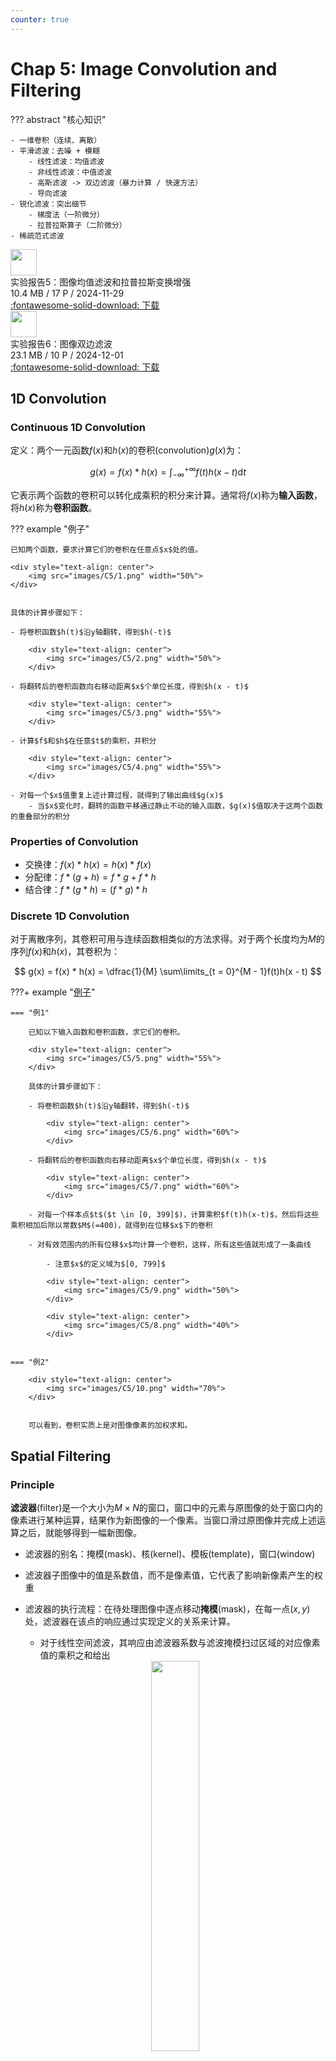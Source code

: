 ```yaml
---
counter: true
---
```


# Chap 5: Image Convolution and Filtering

??? abstract "核心知识"

    - 一维卷积（连续、离散）
    - 平滑滤波：去噪 + 模糊
        - 线性滤波：均值滤波
        - 非线性滤波：中值滤波
        - 高斯滤波 -> 双边滤波（暴力计算 / 快速方法）
        - 导向滤波
    - 锐化滤波：突出细节
        - 梯度法（一阶微分）
        - 拉普拉斯算子（二阶微分）
    - 稀疏范式滤波


<div class="card file-block" markdown="1">
<div class="file-icon"><img src="/assets/pdf.svg" style="height: 3em;"></div>
<div class="file-body">
<div class="file-title">实验报告5：图像均值滤波和拉普拉斯变换增强</div>
<div class="file-meta">10.4 MB / 17 P / 2024-11-29</div>
</div>
<a class="down-button" target="_blank" href="https://courses.noughtq.top/DIP-D2QD/report5.pdf" markdown="1">:fontawesome-solid-download: 下载</a>
</div>


<div class="card file-block" markdown="1">
<div class="file-icon"><img src="/assets/pdf.svg" style="height: 3em;"></div>
<div class="file-body">
<div class="file-title">实验报告6：图像双边滤波</div>
<div class="file-meta">23.1 MB / 10 P / 2024-12-01</div>
</div>
<a class="down-button" target="_blank" href="https://courses.noughtq.top/DIP-D2QD/report6.pdf" markdown="1">:fontawesome-solid-download: 下载</a>
</div>

## 1D Convolution

### Continuous 1D Convolution

定义：两个一元函数$f(x)$和$h(x)$的卷积(convolution)$g(x)$为：

$$
g(x) = f(x) * h(x) = \int_{-\infty}^{+\infty}f(t)h(x-t)\text{d}t
$$

它表示两个函数的卷积可以转化成乘积的积分来计算。通常将$f(x)$称为**输入函数**，将$h(x)$称为**卷积函数**。

??? example "例子"

    已知两个函数，要求计算它们的卷积在任意点$x$处的值。

    <div style="text-align: center">
        <img src="images/C5/1.png" width="50%">
    </div>


    具体的计算步骤如下：

    - 将卷积函数$h(t)$沿y轴翻转，得到$h(-t)$

        <div style="text-align: center">
            <img src="images/C5/2.png" width="50%">
        </div>

    - 将翻转后的卷积函数向右移动距离$x$个单位长度，得到$h(x - t)$

        <div style="text-align: center">
            <img src="images/C5/3.png" width="55%">
        </div>

    - 计算$f$和$h$在任意$t$的乘积，并积分

        <div style="text-align: center">
            <img src="images/C5/4.png" width="55%">
        </div>

    - 对每一个$x$值重复上述计算过程，就得到了输出曲线$g(x)$
        - 当$x$变化时，翻转的函数平移通过静止不动的输入函数，$g(x)$值取决于这两个函数的重叠部分的积分


### Properties of Convolution

- 交换律：$f(x) * h(x) = h(x) * f(x)$
- 分配律：$f * (g + h) = f * g + f * h$
- 结合律：$f * (g * h) = (f * g) * h$


### Discrete 1D Convolution

对于离散序列，其卷积可用与连续函数相类似的方法求得。对于两个长度均为$M$的序列$f(x)$和$h(x)$，其卷积为：

$$
g(x) = f(x) * h(x) = \dfrac{1}{M} \sum\limits_{t = 0}^{M - 1}f(t)h(x - t)
$$

???+ example "<u>例子</u>"

    === "例1"

        已知以下输入函数和卷积函数，求它们的卷积。

        <div style="text-align: center">
            <img src="images/C5/5.png" width="55%">
        </div> 

        具体的计算步骤如下：

        - 将卷积函数$h(t)$沿y轴翻转，得到$h(-t)$

            <div style="text-align: center">
                <img src="images/C5/6.png" width="60%">
            </div>

        - 将翻转后的卷积函数向右移动距离$x$个单位长度，得到$h(x - t)$

            <div style="text-align: center">
                <img src="images/C5/7.png" width="60%">
            </div>

        - 对每一个样本点$t$($t \in [0, 399]$)，计算乘积$f(t)h(x-t)$，然后将这些乘积相加后除以常数$M$(=400)，就得到在位移$x$下的卷积

        - 对有效范围内的所有位移$x$均计算一个卷积，这样，所有这些值就形成了一条曲线

            - 注意$x$的定义域为$[0, 799]$

            <div style="text-align: center">
                <img src="images/C5/9.png" width="50%">
            </div>

            <div style="text-align: center">
                <img src="images/C5/8.png" width="40%">
            </div>


    === "例2"

        <div style="text-align: center">
            <img src="images/C5/10.png" width="70%">
        </div>


        可以看到，卷积实质上是对图像像素的加权求和。


## Spatial Filtering

### Principle

**滤波器**(filter)是一个大小为$M \times N$的窗口，窗口中的元素与原图像的处于窗口内的像素进行某种运算，结果作为新图像的一个像素。当窗口滑过原图像并完成上述运算之后，就能够得到一幅新图像。

- 滤波器的别名：掩模(mask)、核(kernel)、模板(template)，窗口(window)
- 滤波器子图像中的值是系数值，而不是像素值，它代表了影响新像素产生的权重
- 滤波器的执行流程：在待处理图像中逐点移动**掩模**(mask)，在每一点$(x,y)$处，滤波器在该点的响应通过实现定义的关系来计算。
    - 对于线性空间滤波，其响应由滤波器系数与滤波掩模扫过区域的对应像素值的乘积之和给出

    <div style="text-align: center">
        <img src="images/C5/11.png" width="40%">
    </div>

    响应值$R = w(-1, -1)f(x - 1, y - 1) + w(-1, 0)f(x - 1, y) + \dots + w(0, 0)f(x, y) + \dots + w(1, 0)f(x + 1, y) + w(1, 1)f(x + 1, y + 1)$

- 滤波器的**响应值**：通常，掩模的长宽都为奇数。假设分别为$2a+1$和$2b+1$。当窗口中心处于像素$(x,y)$处时，新的像素值为： 

    $$
    g(x, y) = \sum\limits_{s = -a}^a \sum\limits_{t = -b}^b w(s, t) f(x + s, y + t)
    $$

    对图像$f$中所有像素都与掩模进行运算之后，最终产生一幅新图像$g$

    - 简化形式为：$R = \sum\limits_{i = 1}^{mn} w_i z_i$


## Smoothing Filtering

图像在传输过程中，由于传输信道、采样系统质量较差，或受各种干扰的影响，而造成图像毛糙，此时，就需对图像进行平滑处理。平滑可以抑制高频成分，但也使图像变得模糊。

**平滑空间滤波器**(spatial smoothing filter)用于模糊处理和减少噪声。模糊处理经常用于预处理，例如，在提取大的目标之前去除图像中一些琐碎的细节，桥接直线或曲线的缝隙。 
 

### Linear Smoothing Filter

**平滑线性空间滤波器**的输出是包含在滤波掩模邻域内像素的简单平均值。因此，这些滤波器也称为**均值滤波器**。均值滤波器的主要应用是去除图像中的不相干细节，即那些与滤波掩模尺寸相比更小的像素区域。 

???+ example "例子"

    - 简单平均，表示窗口中每一个像素对响应的贡献是一样的
    - 加权平均，表示窗口中的像素对相应的贡献有大小之分
    - 两个$3 \times 3$平滑（均值）滤波器掩模，每个掩模前边的乘数等于它的系数值的和，以计算平均值 
    

    <div style="text-align: center">
        <img src="images/C5/12.png" width="50%">
    </div>

它的方程为：

$$
g(x, y) = \dfrac{\sum\limits_{s = -a}^a \sum\limits_{t = -b}^b w(s, t) f(x + s, y + t)}{\sum\limits_{s = -a}^a \sum\limits_{t = -b}^b w(s, t) }
$$

其中，滤波器大小为$(2a+1) \times (2b+1)$，$w$为滤波器，$f$为输入图像，$g$为输出图像。

滤波掩模的大小与图像的平滑效果有直接的关系。当掩模比较小时，可以观察到在整幅图像中有轻微的模糊，当掩模大小增加，模糊程度也随之增加。 

??? example "应用"

    为了对感兴趣物体得到一个粗略的描述而模糊一幅图像，这样，那些较小物体的强度与背景混合在一起了，较大物体变得像“斑点”而易于检测。掩模的大小由那些即将融入背景中去的物件尺寸来决定。 
    
    <div style="text-align: center">
        <img src="images/C5/13.png" width="70%">
    </div>


### Statistical Sorting Filter

**统计滤波器**(statistical filter)是一种非线性的空间滤波器，它的响应是基于窗口内图像区域中像素值的排序，由统计排序结果决定的值代替中心像素的值。

统计滤波器中最常见的例子就是**中值滤波器**(median filter)。

- 用像素邻域内灰度的中值代替该像素的值
- 提供了优秀的去噪能力，比小尺寸的线性平滑滤波器的模糊程度明显要低
- 对处理脉冲噪点（也称为椒盐(pepper)噪点）非常有效，因为这种噪点是以黑白点叠加在图像上的
- 中值$\xi$——数值集合中，有一半数值小于或等于$\xi$，还有一半大于或等于$\xi$
- 为了对一幅图像上的某个点作中值滤波处理。必须先将掩模内欲求的像素及其邻域的像素值排序，确定出中值，并将中值赋予该像素点
- 常用$n \times n$的中值滤波器去除那些相对于其邻域像素更亮或更暗，并且其区域小于$\dfrac{n^2}{2}$（滤波器区域的一半）的孤立像素集

??? example "<u>例子</u>"

    <div style="text-align: center">
        <img src="images/C5/14.png" width="60%">
    </div>
    
    - 这里排完序后的结果是对滤波器范围内所有的像素（9个）进行中值滤波过后的结果，因此像素值发生了变化


### Gaussian Filter

**高斯滤波/模糊**(Gaussian filter/blur)的公式如下所示，可以发现它是对像素的加权平均：

$$
GB[i]_p = \sum\limits_{\bm{q} \in S} \underbrace{G_{\sigma}(|\bm{p} - \bm{q}|)}_{\text{normalized Gaussian}}I_q
$$

用下括号标出的部分可以用灰度值表示：

<div style="text-align: center">
    <img src="images/C5/22.png" width="30%">
</div>

高斯函数$G_{\sigma}(x)$就是概统课上学的正态函数：$G_{\sigma}(x) = \dfrac{1}{\sigma \sqrt{2 \pi}} \exp(-\dfrac{x^2}{2 \sigma^2})$。高斯函数反映了：像素的权重根据其离中心点的位置成正态分布，即越靠近中间的像素点权重越大，表示是相关的像素点；离得越远就说明是不相关的像素点。

<div style="text-align: center">
    <img src="images/C5/23.png" width="60%">
</div>

高斯函数中的参数$\sigma$将会影响高斯滤波的效果：$\sigma$越大，图像会越模糊，因此需要根据实际情况选择合适的$\sigma$。通常可以采用以下策略：$\sigma$的值与图像大小呈正相关，比如令$\sigma$=图像对角线长的2%，此时$\sigma$值与图像分辨率无关。

??? example "例子"

    <div style="text-align: center">
        <img src="images/C5/24.png" width="70%">
    </div>

高斯滤波的性质：

- 能成功地平滑图像
- 但平滑过头了——它连图像内物体的边缘都给模糊掉了，因为它只考虑像素的空间距离，并没有考虑物体的边缘。对于不同的像素点，它可能采取相同的滤波方法，而没有考虑像素点的特征，因而把整张图都给模糊掉了。

<div style="text-align: center">
    <img src="images/C5/25.png" width="70%">
</div>


### Bilateral Filter

**双边滤波**(bilateral filter)的目标是使图像更加平滑，具体来说：

- **保留**大规模的特征——**结构**(structure)
- **去掉**小规模的特征——**纹路**(texture)

<u>它的大致思想是：</u>

- 每张图像有两个主要特征：
    - **空间域**$S$：在图像内所有可能位置的集合，与图像的分辨率相关（比如图像的行和列）
    - **强度域**$R$：可能像素值的集合。对于不同的图像，用于表示像素值的位长可能因值的不同而变化，通常用无符号字节和浮点数来表示
- 每个样本点用它的相邻样本点的加权平均来代替
- 权重能够反映相邻样本点和中心样本点之间的接近和相似程度（因此更大的权重对应更接近、更相似的样本点）
- 所有的权重需要被归一化，以保留局部均值


高斯滤波是双边滤波的一种特殊情况（只考虑空间域），但双边滤波克服了高斯滤波的缺陷——它在滤波的时候考虑到边的因素。双边滤波的<u>计算公式</u>如下：

$$
BF[I]_p = \dfrac{1}{W_p} \sum\limits_{\bm{q} \in S} \underbrace{G_{\sigma_s}(|\bm{p} - \bm{q}|)}_{\text{Space weight}} \underbrace{G_{\sigma_r}(|I_p - I_q|)}_{\text{Intensity weight}}I_q
$$

该公式在高斯滤波公式的基础上新增了：

- 归一化因数$\dfrac{1}{W_p}$
- 强度权重$G_{\sigma_r}(|I_p - I_q|)$，其中$I_p$表示中心点的像素值，$I_q$表示窗口内某一点的像素值

经过这番调整后，对于图像的每个像素点，我们只根据与该像素点在**空间上接近，强度上相似**的其他像素点来调整该像素点。如下图所示，绿色范围内的像素点便是能够影响像素点P的像素点。

<div style="text-align: center">
    <img src="images/C5/29.png" width="70%">
</div>


??? example "效果比较"

    === "一维图像上"

        <div style="text-align: center">
            <img src="images/C5/26.png" width="70%">
        </div>
        <div style="text-align: center">
            <img src="images/C5/27.png" width="80%">
        </div> 

    === "用高度表示强度（三维坐标下）"

        <div style="text-align: center">
            <img src="images/C5/28.png" width="80%">
        </div> 

        最右边的图表示原图像（有很多噪点），经过双边滤波后得到最左边的图（平滑了很多），可以看到原图的边被保留下来了（在这里表示为高度差）。

    === "高斯滤波 vs 双边滤波"

        <div style="text-align: center">
            <img src="images/C5/43.png" width="60%">
        </div> 

双边滤波需要考虑2个参数：

- 空间参数$\sigma_s$：对应窗口大小，被考虑进来的像素点的空间范围
- 强度参数$\sigma_r$：对应边的明显程度

??? example "不同参数下图像的表现"

    <div style="text-align: center">
        <img src="images/C5/30.png" width="80%">
    </div> 

参数的确定还是取决于实际应用，比如：

- 空间参数：与图像大小成正比（前面已提到过）
- 强度参数：与边的明显程度成正比，比如图像梯度的平均数或中位数
- 参数应与图像的分辨率和曝光无关

---
我们可以对同一幅图像进行多次双边滤波，即迭代(iteration)，公式为：$I_{n+1} = BF[I_n]$。这样可以形成一张按块光滑(piecewise-flat)的图像，但在计算机图像上通常不需要这种迭代。

??? example "例子"

    <div style="text-align: center">
        <img src="images/C5/31.png" width="40%">
        <img src="images/C5/32.png" width="40%">
    </div> 

    <div style="text-align: center">
        <img src="images/C5/33.png" width="40%">
        <img src="images/C5/34.png" width="40%">
    </div> 

!!! bug "双边滤波的缺陷"

    由于双边滤波公式是非线性的，且窗口大小是复杂多变，不能提前确定的，因而双边滤波实际上很难计算，如果用暴力计算来实现的话相当慢。

    ??? example "例子"

        <div style="text-align: center">
            <img src="images/C5/42.png" width="70%">
        </div> 


#### Bilateral Filter Color Images

上面的公式仅适用于灰度图，对于<u>彩色图的公式</u>，只要稍微修改一下公式中的强度权重部分即可：

$$
BF[I]_p = \dfrac{1}{W_p} \sum\limits_{\bm{q} \in S} \underbrace{G_{\sigma_s}(|\bm{p} - \bm{q}|)}_{\text{Space weight}} \underbrace{G_{\sigma_r}(|\bm{C_p} - \bm{C_q}|)}_{\text{Intensity weight}}\bm{C_q}
$$

这里用$\bm{C_p}$和$\bm{C_q}$代替原来的$I_p$和$I_q$，它们是三维的向量，同时表示RGB三个通道的像素值。


#### Application

- 去噪(denoising)：虽然双边滤波并不是最强大的去噪方法，但它简单好用（不需要加速），效果也还不错。下面给出了用双边滤波去噪的效果对比：

    ??? example "例子"

        <div style="text-align: center">
            <img src="images/C5/35.png" width="60%">
        </div> 

        <div style="text-align: center">
            <img src="images/C5/36.png" width="60%">
        </div> 

        <div style="text-align: center">
            <img src="images/C5/37.png" width="60%">
        </div> 

    - 这里我们令滤波窗口大小为7x7
    - 根据噪点层级来调整强度参数，过高过低的参数值都会影响去噪效果：过低的话去噪效果不明显，过高的话图像就有些模糊了
    
- 色调映射(tone mapping)：
    - 关于图像的一个问题——对比度缺失(contrast reduction)：真实世界中，人眼所看到景象的对比度为1:10000；受介质的限制，图像只能部分反映真实世界的可视度，即图像的对比度会更小

        <div style="text-align: center">
            <img src="images/C5/38.png" width="60%">
        </div> 

    - 解决方法：
        - 简单方法：减少图像的低频部分

            ??? example "例子"

                原图：

                <div style="text-align: center">
                    <img src="images/C5/39.png" width="50%">
                </div> 

                减少低频后的图像：

                <div style="text-align: center">
                    <img src="images/C5/40.png" width="70%">
                </div> 

            - 该方法的问题在于：对于较为明显的物体边缘，它的频率更高，因而在去掉原图后这些高频部分显得更为强烈，从而在物体边缘上形成光晕(halo)效果。

        - 双边滤波的效果

            ??? example "例子"

                <div style="text-align: center">
                    <img src="images/C5/41.png" width="70%">
                </div> 

- 调整图像光强 & 纹理的编辑

    <div style="text-align: center">
        <img src="images/C5/44.png" width="60%">
    </div> 

#### A Fast Approximation of the Bilateral Filter using a Signal Processing Approach

>这里的内容可以理解为对[这篇论文](https://people.csail.mit.edu/sparis/publi/2006/tr/Paris_06_Fast_Bilateral_Filter_MIT_TR_low-res.pdf)的概述

之前给出的暴力算法效率太低，这里给出一种更为高效的实现方法：使用信号处理方法对双边滤波进行快速近似。该算法的关键点在于：

- 与线性滤波关联

    <div style="text-align: center">
        <img src="images/C5/45.png" width="60%">
    </div> 

    具体来说分为两个步骤：

    - 通过投影空间(projective space)的方法处理公式中的归一化因子的倒数（即$\dfrac{1}{W_p}$）

        <div style="text-align: center">
            <img src="images/C5/48.png" width="60%">
            <img src="images/C5/46.png" width="60%">
            <img src="images/C5/47.png" width="70%">
        </div> 

        上面第二个公式与投影空间中的齐次化坐标类似。通过上述变换后，除法（即倒数）延迟到最后再算
    
    - 引入卷积方法

        <div style="text-align: center">
            <img src="images/C5/49.png" width="70%">
            <img src="images/C5/50.png" width="70%">
            <img src="images/C5/51.png" width="70%">
            <img src="images/C5/53.png" width="70%">
            <img src="images/C5/54.png" width="70%">
        </div> 

- <u>总结</u>

    <div style="text-align: center">
        <img src="images/C5/98.png" width="70%">
    </div> 

- 快速且精确的近似方法

    <div style="text-align: center">
        <img src="images/C5/55.png" width="70%">
    </div> 

>[源代码链接](http://people.csail.mit.edu/sparis/bf/#code
)


### Guided Filter

<u>**导向滤波**(guided filter)的概览：</u>

<div style="text-align: center">
    <img src="images/C5/56.png" width="70%">
</div> 

涉及到的公式有：

$$
\begin{align}
a_k & = \dfrac{\text{cov}_k(I, p)}{\text{var}_k(I) + \varepsilon} \notag \\
b_k & = \overline{p_k} - a\overline{I_k} \notag \\
q_i & = \dfrac{1}{|\omega|} \sum\limits_{k|i \in \omega_k}(a_k I_i + b_k) \notag \\
& = \overline{a_i}I_i + \overline{b_i} \notag
\end{align}
$$

用文字表述为：

- 给定输入图像$p$和导向图$I$
- 对于所有来自导向图的局部窗口$\omega_k$，计算它的线性回归方程的系数$a_k$和$b_k$
- 求出窗口内的输入图像的每个像素点$q_i$的$a_kI_i + b_k$的平均值

<div style="text-align: center">
    <img src="images/C5/57.png" width="30%">
</div> 

相关参数有：窗口半径$r$，正则化(regularization)系数$\varepsilon$。

下面来看导向滤波的效果：

- 平滑：

<div style="text-align: center">
    <img src="images/C5/58.png" width="60%">
</div> 

- 保留边缘：

<div style="text-align: center">
    <img src="images/C5/59.png" width="60%">
</div> 

??? example "双边滤波 vs 导向滤波"

    <div style="text-align: center">
        <img src="images/C5/60.png" width="70%">
    </div> 

<u>导向滤波相比双边滤波的优势在于：</u>

- 保留了物体的边缘
- 无需迭代
- 速度快（时间复杂度仅为$O(1)$）且准确

    <div style="text-align: center">
        <img src="images/C5/61.png" width="60%">
    </div> 

- **无梯度扭曲**，能够完整保留原图中的大多数梯度值
    - 解释：双边滤波保的是差值的绝对值，而不是方向，这会产生梯度的逆转；而导向滤波考虑了梯度的方向（线性回归方程的系数），因而不会造成梯度的逆转

    <div style="text-align: center">
        <img src="images/C5/67.png" width="50%">
    </div> 

    <div style="text-align: center">
        <img src="images/C5/62.png" width="60%">
    </div>

- 通用性：不仅适用于平滑图像，还有其他用处（见下面的例子）

??? example "例子"

    === "细节增强"

        <div style="text-align: center">
            <img src="images/C5/63.png" width="60%">
        </div> 
        <div style="text-align: center">
            <img src="images/C5/64.png" width="60%">
        </div> 

    === "HDR压缩"

        <div style="text-align: center">
            <img src="images/C5/65.png" width="60%">
        </div> 

    === "闪光/无闪光降噪"

        <div style="text-align: center">
            <img src="images/C5/66.png" width="60%">
        </div> 

    === "保留羽毛轮廓"

        <div style="text-align: center">
            <img src="images/C5/68.png" width="40%">
            <img src="images/C5/69.png" width="40%">
        </div>    

    === "去雾"

        <div style="text-align: center">
            <img src="images/C5/70.png" width="70%">
        </div> 
        <div style="text-align: center">
            <img src="images/C5/71.png" width="70%">
        </div>

局限（包括双边滤波）：很难对边缘做一个准确的判定，要根据具体情况分析。如果处理不当就会出现光晕现象。

<div style="text-align: center">
    <img src="images/C5/72.png" width="70%">
</div>


## Sharpening Filtering

- **锐化滤波器**(sharpening filter)的作用：突出图像中的细节或者增强被模糊了的细节。
- **微分算子**(differential operator)是实现锐化的工具，其响应程度与图像在该点处的突变程度有关。微分算子增强了边缘和其他突变（如噪声）并削弱了灰度变化缓慢的区域。 
    - 基于一阶微分的图像增强——**梯度法**(gradient-based method)
    - 基于二阶微分的图像增强——**拉普拉斯算子**(Laplacian operator)

- 对于函数$f(x)$，我们用**差分**(difference)来表示微分算子：$\dfrac{\partial f}{\partial x} = f(x + 1) - f(x)$
    - 类似地，二阶差分为：$\dfrac{\partial^2 f}{\partial x^2} = f(x + 1) + f(x - 1) - 2f(x)$

??? example "例子"

    <div style="text-align: center">
        <img src="images/C5/15.png" width="60%">
    </div>

    - (a) 一幅简单图像，包含各种实心物体、一条线及一个单一噪声点
    - (b) 沿图像中心并且包含一个噪声点的一维水平灰度剖面图
    - (c) 简化的剖面图（用虚线连接点以简化描述）

### Gradient-based Method

梯度：多元函数在某点的方向导数，表示该点变化最快方向及变化率，是向量形式的导数。

对于二元函数$f(x, y)$，它的梯度是如下所示的一个二维向量：

$$
\nabla \bm{f} = \begin{bmatrix}G_x \\ G_y\end{bmatrix} = \begin{bmatrix}\dfrac{\partial f}{\partial x} \\ \dfrac{\partial f}{\partial y}\end{bmatrix}
$$

它的模值(magnitude)为：

$$
\nabla f = [G_x^2 + G_y^2]^{\frac{1}{2}} = [(\dfrac{\partial f}{\partial x})^2 + (\dfrac{\partial f}{\partial y})^2]^{\frac{1}{2}}
$$

当对整幅图像计算梯度时，运算量会很大，因此，在实际操作中，常用绝对值代替平方与平方根运算近似求梯度的模值：$\nabla f \approx |G_x| + |G_y| = |f(x + 1, y) - f(x, y)| + |f(x, y + 1) - f(x, y)|$ 


除了用差分法计算梯度外，还有以下计算方法：

=== "**罗伯特交叉梯度算子**(Robert cross gradient operator)"

    计算公式为：

    $$
    \nabla f \approx |G_x| + |G_y| = |f(x, y) - f(x + 1, y + 1)| + |f(x + 1, y) - f(x, y + 1)|
    $$

    <div style="text-align: center">
        <img src="images/C5/99.png" width="40%">
    </div>

    ??? example "例子"

        <div style="text-align: center">
            <img src="images/C5/16.png" width="20%">
        </div>

        对于该图像，$z_i$表示对应位置的像素值，$z_5$为中心像素。记$G_x = (z_9 - z_5), G_y = (z_8 - z_6)$，那么像素$z_5$对应梯度的模值为：

        $$
        \nabla f = [(z_9 - z_5)^2 + (z_8 - z_6)^2]^{\frac{1}{2}} \approx |z_9 - z_5| + |z_8 - z_6|
        $$

=== "Sobel 算子"

    <div style="text-align: center">
        <img src="images/C5/100.png" width="60%">
    </div>

=== "Prewitt 算子"

    <div style="text-align: center">
        <img src="images/C5/101.png" width="60%">
    </div>


### Laplacian Operator

对于二元函数$f(x, y)$，拉普拉斯算子为：

$$
\nabla^2 f = \dfrac{\partial^2 f}{\partial x^2} + \dfrac{\partial^2 f}{\partial y^2}
$$

- 沿x方向的二阶偏微分为：$\dfrac{\partial^2 f}{\partial x^2} = f(x + 1, y) + f(x - 1, y) - 2f(x, y)$
- 沿y方向的二阶偏微分为：$\dfrac{\partial^2 f}{\partial y^2} = f(x, y + 1) + f(x, y - 1) - 2f(x, y)$
- 因此，离散形式的拉普拉斯算子为：

    $$
    \nabla^2 f = [f(x + 1, y) + f(x - 1, y) + f(x, y + 1) + f(x, y - 1)] - 4f(x, y)
    $$

    <div style="text-align: center">
        <img src="images/C5/17.png" width="20%">
    </div>

    可以看到，这类拉普拉斯算子是旋转不变的，具有各向同性。

- 对角线方向上的元素也可以考虑进来，这样就扩展了掩模的设计：

    $$
    \nabla^2 f = \sum\limits_{i = -1}^1 \sum\limits_{j = -1}^1 f(x + i, y + j) - 9f(x, y)
    $$

    <div style="text-align: center">
        <img src="images/C5/18.png" width="20%">
    </div>

    此类拉普拉斯算子也是旋转不变的，具有各向同性。
    
- 当拉普拉斯滤波后的图像与其它图像合并时（相加或相减），则必须考虑符号上的差别

??? example "应用"

    基于拉普拉斯算子的图像增强：

    $$
    g(x, y) = \begin{cases}f(x, y) - \nabla^2 f(x, y) & \text{if the center element of the mask is negative} \\ f(x, y) + \nabla^2 f(x, y) & \text{if the center element of the mask is positive}\end{cases}
    $$

    将原始图像和拉普拉斯图像叠加在一起的简单方法可以保护拉普拉斯锐化处理的效果，同时又能复原背景信息。 
    

    <div style="text-align: center">
        <img src="images/C5/19.png" width="60%">
    </div>

    <div style="text-align: center">
        <img src="images/C5/20.png" width="60%">
    </div>

    <div style="text-align: center">
        <img src="images/C5/21.png" width="60%">
    </div>


## Sparse Norm Filtering

<u>核心算法：</u>

- 平均滤波（最简单的方法）：通过最小化$l^2$范式来平滑图像，公式为：$\min\limits_{I_i^{\text{new}}} \sum\limits_{j \in N_i} (I_i^{\text{new}} - I_j)^2$
    - 其实就是$p=2$时的稀疏范式滤波
- **稀疏范式滤波**(sparse norm filter, SNF)：为了让滤波器能够保留边缘特征，我们将上式的范式改为更加稀疏的范式，得到：

    $$
    \min\limits_{I_i^{\text{new}}} \sum\limits_{j \in N_i} |I_i^{\text{new}} - I_j|^p, 0 < p \le 2
    $$

    - 这种算法的特点是简单多变
    - $p = 1$时（待补充）

### Applications

- 去光晕滤波(halo free filtering)
    - 加权平均滤波器算法（双边滤波、导向滤波等）会产生光晕；而且基于这些算法的优化往往效率不高，并且有时会生成预期之外的结果
    - 借助$l^0$范式近似的威力，我们可以将图像的光晕去掉

    ??? example "例子"

        <div style="text-align: center">
            <img src="images/C5/73.png" width="40%">
            <img src="images/C5/74.png" width="40%">
        </div>    


        <div style="text-align: center">
            <img src="images/C5/75.png" width="40%">
            <img src="images/C5/76.png" width="40%">
        </div>    

- 异常值容忍滤波器(outlier tolerant filter)
    - 中位数滤波器是SNF的一种特殊情况（$l^1$范式滤波器）

    ??? example "例子"

        <div style="text-align: center">
            <img src="images/C5/77.png" width="40%">
        </div>   

        <div style="text-align: center">
            <img src="images/C5/78.png" width="40%">
            <img src="images/C5/79.png" width="42.5%">
        </div>       

- HDR压缩：由于SNF的图像弥散不是局部的，因此它更不太可能遭遇梯度下降的问题

    ??? example "例子"

        <div style="text-align: center">
            <img src="images/C5/80.png" width="60%">
            <img src="images/C5/81.png" width="60%">
        </div>

- 非盲去卷积(non-blind deconvolution)：其实就是去模糊

    ??? example "例子"

        <div style="text-align: center">
            <img src="images/C5/82.png" width="60%">
        </div>   

        <div style="text-align: center">
            <img src="images/C5/83.png" width="60%">
            <img src="images/C5/84.png" width="60%">
        </div>   

- 联合滤波(joint filtering)：我们可以利用另一个引导图像来提供滤波的引导权重

    ??? example "例子"

        <div style="text-align: center">
            <img src="images/C5/85.png" width="70%">
            <img src="images/C5/86.png" width="70%">
        </div>    

- 分割(segmentation)：我们可以利用联合滤波来加速归一化切割的图像分割
    - 在特征求解器(eigensolver)中用高效的联合滤波代替矩阵乘法
    - 我们可以把这个技术扩展到归一化切割的相关算法

    ??? example "例子"

        <div style="text-align: center">
            <img src="images/C5/87.png" width="70%">
        </div>  

- 上色(colorization)

    ??? example "例子"

        === "Step 1"

            <div style="text-align: center">
                <img src="images/C5/88.png" width="50%">
            </div> 

        === "Step 2"

            <div style="text-align: center">
                <img src="images/C5/89.png" width="50%">
            </div> 

        === "Step 3"

            <div style="text-align: center">
                <img src="images/C5/90.png" width="50%">
            </div> 

        === "Step 4"

            <div style="text-align: center">
                <img src="images/C5/91.png" width="50%">
            </div> 

        === "Step 5"

            <div style="text-align: center">
                <img src="images/C5/92.png" width="50%">
            </div> 

        === "Step 6"

            <div style="text-align: center">
                <img src="images/C5/93.png" width="50%">
            </div> 

        === "Step 7"

            <div style="text-align: center">
                <img src="images/C5/94.png" width="50%">
            </div> 

- 无缝编辑(seamless editing)

    ??? example "例子"

        <div style="text-align: center">
            <img src="images/C5/95.png" width="50%">
        </div> 
        <div style="text-align: center">
            <img src="images/C5/96.png" width="40%">
            <img src="images/C5/97.png" width="40%">
        </div> 